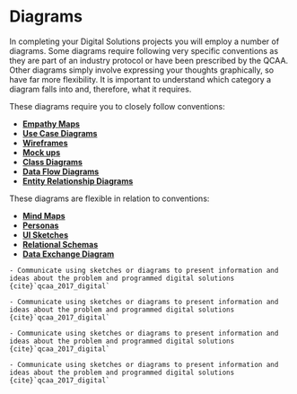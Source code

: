 # Diagrams

In completing your Digital Solutions projects you will employ a number of diagrams. Some diagrams require following very specific conventions as they are part of an industry protocol or have been prescribed by the QCAA. Other diagrams simply involve expressing your thoughts graphically, so have far more flexibility. It is important to understand which category a diagram falls into and, therefore, what it requires.

These diagrams require you to closely follow conventions:

- **[Empathy Maps](empathy_map)**
- **[Use Case Diagrams](../3_explore/4_use_case_diagram.md)**
- **[Wireframes](wireframe)**
- **[Mock ups](mock-up)**
- **[Class Diagrams](../4_develop/3_class_diagram.md)**
- **[Data Flow Diagrams](../4_develop/7_data_flow_diagram.md)**
- **[Entity Relationship Diagrams](erd)**

These diagrams are flexible in relation to conventions:

- **[Mind Maps](../3_explore/2_mind_map.md)**
- **[Personas](persona)**
- **[UI Sketches](sketching)**
- **[Relational Schemas](rs)**
- **[Data Exchange Diagram](../4_develop/10_data_exchange_diagram.md)**

```{admonition} Unit 1 subject matter covered:
- Communicate using sketches or diagrams to present information and ideas about the problem and programmed digital solutions
{cite}`qcaa_2017_digital`
```

```{admonition} Unit 2 subject matter covered:
- Communicate using sketches or diagrams to present information and ideas about the problem and programmed digital solutions
{cite}`qcaa_2017_digital`
```

```{admonition} Unit 3 subject matter covered:
- Communicate using sketches or diagrams to present information and ideas about the problem and programmed digital solutions
{cite}`qcaa_2017_digital`
```

```{admonition} Unit 4 subject matter covered:
- Communicate using sketches or diagrams to present information and ideas about the problem and programmed digital solutions
{cite}`qcaa_2017_digital`
```
